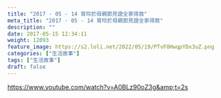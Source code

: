 ```yaml
---
title: "2017 - 05 - 14 育玲於母親節見證全家得救"
meta_title: "2017 - 05 - 14 育玲於母親節見證全家得救"
description: ""
date: 2017-05-15 12:34:11
weight: 12093
feature_image: https://s2.loli.net/2022/05/19/PTvFOHwqpYDx3uZ.png
categories: ["生活故事"]
tags: ["生活故事"]
draft: false
---
```


https://www.youtube.com/watch?v=A0BLz90oZ3g&amp;t=2s
        